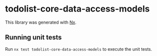 # todolist-core-data-access-models

This library was generated with [Nx](https://nx.dev).

## Running unit tests

Run `nx test todolist-core-data-access-models` to execute the unit tests.
